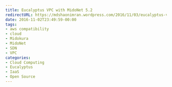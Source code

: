 ```yaml
---
title: Eucalyptus VPC with MidoNet 5.2
redirectURL: https://mdshaonimran.wordpress.com/2016/11/03/eucalyptus-vpc-with-midonet-5-2/
date: 2016-11-02T23:49:59-00:00
tags:
- aws compatibility
- cloud
- Midokura
- MidoNet
- SDN
- VPC
categories:
- Cloud Computing
- Eucalyptus
- IaaS
- Open Source
---
```

